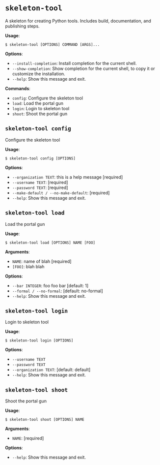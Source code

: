 # `skeleton-tool`

A skeleton for creating Python tools. Includes build, documentation, and publishing steps.

**Usage**:

```console
$ skeleton-tool [OPTIONS] COMMAND [ARGS]...
```

**Options**:

* `--install-completion`: Install completion for the current shell.
* `--show-completion`: Show completion for the current shell, to copy it or customize the installation.
* `--help`: Show this message and exit.

**Commands**:

* `config`: Configure the skeleton tool
* `load`: Load the portal gun
* `login`: Login to skeleton tool
* `shoot`: Shoot the portal gun

## `skeleton-tool config`

Configure the skeleton tool

**Usage**:

```console
$ skeleton-tool config [OPTIONS]
```

**Options**:

* `--organization TEXT`: this is a help message  [required]
* `--username TEXT`: [required]
* `--password TEXT`: [required]
* `--make-default / --no-make-default`: [required]
* `--help`: Show this message and exit.

## `skeleton-tool load`

Load the portal gun

**Usage**:

```console
$ skeleton-tool load [OPTIONS] NAME [FOO]
```

**Arguments**:

* `NAME`: name of blah  [required]
* `[FOO]`: blah blah

**Options**:

* `--bar INTEGER`: foo foo bar  [default: 1]
* `--formal / --no-formal`: [default: no-formal]
* `--help`: Show this message and exit.

## `skeleton-tool login`

Login to skeleton tool

**Usage**:

```console
$ skeleton-tool login [OPTIONS]
```

**Options**:

* `--username TEXT`
* `--password TEXT`
* `--organization TEXT`: [default: default]
* `--help`: Show this message and exit.

## `skeleton-tool shoot`

Shoot the portal gun

**Usage**:

```console
$ skeleton-tool shoot [OPTIONS] NAME
```

**Arguments**:

* `NAME`: [required]

**Options**:

* `--help`: Show this message and exit.

